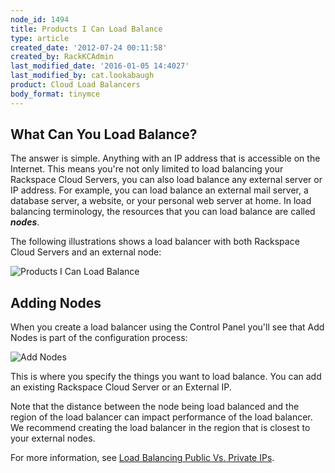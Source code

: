 ```yaml
---
node_id: 1494
title: Products I Can Load Balance
type: article
created_date: '2012-07-24 00:11:58'
created_by: RackKCAdmin
last_modified_date: '2016-01-05 14:4027'
last_modified_by: cat.lookabaugh
product: Cloud Load Balancers
body_format: tinymce
---
```


What Can You Load Balance?
--------------------------

The answer is simple. Anything with an IP address that is accessible on
the Internet. This means you're not only limited to load balancing your
Rackspace Cloud Servers, you can also load balance any external server
or IP address. For example, you can load balance an external mail
server, a database server, a website, or your personal web server at
home. In load balancing terminology, the resources that you can load
balance are called ***nodes***.

The following illustrations shows a load balancer with both Rackspace
Cloud Servers and an external node:

![Products I Can Load
Balance](http://c691244.r44.cf2.rackcdn.com/What%20Can%20I%20Load%20Balance.png) 

Adding Nodes
------------

When you create a load balancer using the Control Panel you'll see that
Add Nodes is part of the configuration process:

![Add
Nodes](http://c691244.r44.cf2.rackcdn.com/Load%20Balancer%20Nodes.png)

This is where you specify the things you want to load balance. You can
add an existing Rackspace Cloud Server or an External IP.

Note that the distance between the node being load balanced and the
region of the load balancer can impact performance of the load balancer.
We recommend creating the load balancer in the region that is closest to
your external nodes.

For more information, see [Load Balancing Public Vs. Private
IPs](http://www.rackspace.com/knowledge_center/article/load-balancing-internal-ips-in-the-same-region). 

